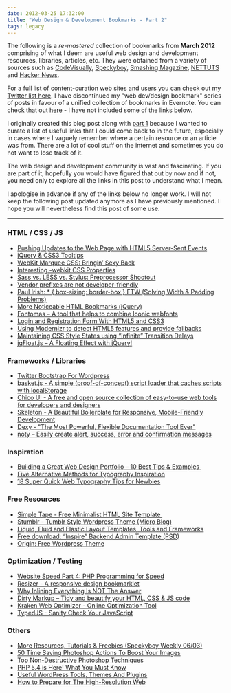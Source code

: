```yaml
---
date: 2012-03-25 17:32:00
title: "Web Design & Development Bookmarks - Part 2"
tags: legacy
---
```


The following is a _re-mastered_ collection of bookmarks from **March 2012** comprising of what I deem are useful web design and development resources, libraries, articles, etc. They were obtained from a variety of sources such as [CodeVisually](http://www.codevisually.com), [Speckyboy](http://www.speckyboy.com), [Smashing Magazine](http://www.smashingmagazine.com), [NETTUTS](http://www.nettuts.com) and [Hacker News](http://news.ycombinator.com/).

<!--more-->

For a full list of content-curation web sites and users you can check out my [Twitter list here](https://twitter.com/MrSaints/friends). I have discontinued my "web dev/design bookmark" series of posts in favour of a unified collection of bookmarks in Evernote. You can check that out [here](https://www.evernote.com/shard/s233/sh/473897f7-0543-4b26-b849-18ded36d3236/f972fb216d32beb01866bc45615f87c8?noteKey=f972fb216d32beb01866bc45615f87c8&noteGuid=473897f7-0543-4b26-b849-18ded36d3236) - I have not included some of the links below.

I originally created this blog post along with [part 1](/2012/02/web-design-and-development-bookmarks-part-1/) because I wanted to curate a list of useful links that I could come back to in the future, especially in cases where I vaguely remember where a certain resource or an article was from. There are a lot of cool stuff on the internet and sometimes you do not want to lose track of it.

The web design and development community is vast and fascinating. If you are part of it, hopefully you would have figured that out by now and if not, you need only to explore all the links in this post to understand what I mean.

I apologise in advance if any of the links below no longer work. I will not keep the following post updated anymore as I have previously mentioned. I hope you will nevertheless find this post of some use.


* * *


### HTML / CSS / JS

* [Pushing Updates to the Web Page with HTML5 Server-Sent Events](http://www.developerdrive.com/2012/03/pushing-updates-to-the-web-page-with-html5-server-sent-events/)
* [jQuery & CSS3 Tooltips](http://www.webstuffshare.com/2012/03/sweet-tooltip-a-jquery-css3-tooltips/)
* [WebKit Marquee CSS: Bringin’ Sexy Back](http://davidwalsh.name/webkit-css)
* [Interesting -webkit CSS Properties](http://davidwalsh.name/webkit-css)
* [Sass vs. LESS vs. Stylus: Preprocessor Shootout](http://net.tutsplus.com/tutorials/html-css-techniques/sass-vs-less-vs-stylus-a-preprocessor-shootout/)
* [Vendor prefixes are not developer-friendly](http://paulirish.com/2012/vendor-prefixes-are-not-developer-friendly/)
* [Paul Irish: * { box-sizing: border-box } FTW (Solving Width & Padding Problem](http://paulirish.com/2012/box-sizing-border-box-ftw/)[s)](http://paulirish.com/2012/box-sizing-border-box-ftw/)
* [More Noticeable HTML Bookmarks (jQuery)](http://osvaldas.info/blog/more-noticeable-html-bookmarks)
* [Fontomas – A tool that helps to combine Iconic webfonts](http://codevisually.com/fontomas-a-tool-that-helps-to-combine-iconic-webfonts/)
* [Login and Registration Form With HTML5 and CSS3](http://tympanus.net/codrops/2012/03/27/login-and-registration-form-with-html5-and-css3/)
* [Using Modernizr to detect HTML5 features and provide fallbacks](http://html5doctor.com/using-modernizr-to-detect-html5-features-and-provide-fallbacks/)
* [Maintaining CSS Style States using “Infinite” Transition Delays](http://joelb.me/blog/2012/maintaining-css-style-states-using-infinite-transition-delays/)
* [jqFloat.js – A Floating Effect with jQuery!](http://www.inwebson.com/jquery/jqfloat-js-a-floating-effect-with-jquery/)


### Frameworks / Libraries

* [Twitter Bootstrap For Wordpress](https://github.com/donatkinson/bootstrapwp-Twitter-Bootstrap-for-WordPress)
* [basket.js - A simple (proof-of-concept) script loader that caches scripts with localStorage](http://addyosmani.github.com/basket.js/)
* [Chico UI - A free and open source collection of easy-to-use web tools for developers and designers](http://chico-ui.com.ar/)
* [Skeleton - A Beautiful Boilerplate for Responsive, Mobile-Friendly Development](http://getskeleton.com/#)
* [Dexy - "The Most Powerful, Flexible Documentation Tool Ever"](http://www.dexy.it/)
* [noty – Easily create alert, success, error and confirmation messages](http://needim.github.com/noty/)


### Inspiration

* [Building a Great Web Design Portfolio – 10 Best Tips & Examples ](http://speckyboy.com/2011/05/08/building-a-great-web-design-portfolio-%E2%80%93-10-best-tips-40-examples/)
* [Five Alternative Methods for Typography Inspiration](http://speckyboy.com/2010/05/27/five-alternative-methods-for-typography-inspiration/)
* [18 Super Quick Web Typography Tips for Newbies](http://speckyboy.com/2010/11/14/18-super-quick-web-typography-tips-for-newbies/)


### Free Resources

* [Simple Tape - Free Minimalist HTML Site Template ](http://simptp.webege.com/)
* [Stumblr - Tumblr Style Wordpress Theme (Micro Blog)](http://www.eleventhemes.com/stumblr-theme/)
* [Liquid, Fluid and Elastic Layout Templates, Tools and Frameworks](http://speckyboy.com/2010/05/30/liquid-fluid-and-elastic-layout-templates-tools-and-frameworks/)
* [Free download: “Inspire” Backend Admin Template (PSD)](http://www.webdesignerdepot.com/2012/03/free-download-inspire-backend-admin-template-psd/)
* [Origin: Free Wordpress Theme](http://inspectelement.com/freebies/origin-lite-a-free-wordpress-theme/)


### Optimization / Testing

* [Website Speed Part 4: PHP Programming for Speed](http://speckyboy.com/2012/03/12/website-speed-part-4-php-programming-for-speed/)
* [Resizer - A responsive design bookmarklet](http://codebomber.com/jquery/resizer/)
* [Why Inlining Everything Is NOT The Answer](http://calendar.perfplanet.com/2011/why-inlining-everything-is-not-the-answer/)
* [Dirty Markup – Tidy and beautify your HTML, CSS & JS code](http://dirtymarkup.com/)
* [Kraken Web Optimizer - Online Optimization Tool](http://kraken.io/)
* [TypedJS - Sanity Check Your JavaScript](http://typedjs.com/)


### Others

* [More Resources, Tutorials & Freebies (Speckyboy Weekly 06/03)](http://speckyboy.com/2012/03/06/weekly-design-news-resources-tutorials-and-freebies-n-123/)
* [50 Time Saving Photoshop Actions To Boost Your Images](http://speckyboy.com/2012/03/15/50-time-saving-photoshop-actions-to-boost-your-images/)
* [Top Non-Destructive Photoshop Techniques](http://www.smashingmagazine.com/2012/03/09/top-non-destructive-photoshop-techniques/)
* [PHP 5.4 is Here! What You Must Know](http://net.tutsplus.com/tutorials/php/php-5-4-is-here-what-you-must-know/)
* [Useful WordPress Tools, Themes And Plugins](http://wp.smashingmagazine.com/2012/03/22/useful-wordpress-tools-themes-plugins/)
* [How to Prepare for The High-Resolution Web](http://medialoot.com/blog/high-resolution-web/)